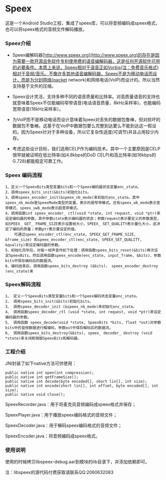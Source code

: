 # Speex

这是一个Android Studio工程，集成了speex库，可以将音频编码成speex格式，也可以将speex格式的音频文件解码播放。

### Speex介绍

* Speex编解码器[http://www.speex.org](http://www.speex.org)的存在是因为需要一款开源且免软件专利使用费的语音编解码器，这是任何开源软件可用的必要条件。本质上来说，Speex相对于语音正如Vorbis(注：免费音乐格式)相对于音频/音乐。不像许多其他语音编解码器，Speex不是为移动电话而设计，而是为分封网络(packet network)和网络电话(VoIP)而设计的。所以当然支持基于文件的压缩。

* Speex设计灵活，支持多种不同的语音质量和比特率。对高质量语音的支持也就意味着Speex不仅能编码窄带语音(电话语音质量，8kHz采样率)，也能编码宽带语音(16kHz采样率）。

* 为VoIP而不是移动电话而设计意味着Speex对丢失的数据包鲁棒，但对损坏的数据包不鲁棒。这基于在VoIP中数据包要么完整到达要么不能到达这一假设的。因为Speex针对于多种设备，所以它复杂性适度(可调节)并且占用较少内存。

* 考虑这些设计目标，我们选用CELP作为编码技术。其中一个主要原因是CELP很早就被证明在低比特率(如4.8kbps的DoD CELP)和高比特率(如16kbps的G.728)都能稳定可靠工作。


### Speex 编码流程
 
```
1、定义一个SpeexBits类型变量bits和一个Speex编码器状态变量enc_state。
2、调用speex_bits_init(&bits)初始化bits。
3、调用speex_encoder_init(&speex_nb_mode)来初始化enc_state。其中speex_nb_mode是SpeexMode类型的变量，表示的是窄带模式。还有speex_wb_mode表示宽带模式、speex_uwb_mode表示超宽带模式。
4、调用函数int speex_encoder_ ctl(void *state, int request, void *ptr)来设定编码器的参数，其中参数state表示编码器的状态；参数request表示要定义的参数类型，如SPEEX_ GET_ FRAME_SIZE表示设置帧大小，SPEEX_ SET_QUALITY表示量化大小，这决定了编码的质量；参数ptr表示要设定的值。
    可通过speex_encoder_ctl(enc_state, SPEEX_GET_FRAME_SIZE, &frame_size) 和speex_encoder_ctl(enc_state, SPEEX_SET_QUALITY, &quality)来设定编码器的参数。
5、初始化完毕后，对每一帧声音作如下处理：调用函数speex_bits_reset(&bits)再次设定SpeexBits，然后调用函数speex_encode(enc_state, input_frame, &bits)，参数bits中保存编码后的数据流。
6、编码结束后，调用函数speex_bits_destroy (&bits)， speex_encoder_destroy (enc_state)来
```

    
### Speex解码流程
   
```
1、 定义一个SpeexBits类型变量bits和一个Speex编码状态变量enc_state。
2、 调用speex_bits_init(&bits)初始化bits。
3、 调用speex_decoder_init (&speex_nb_mode)来初始化enc_state。
4、 调用函数speex_decoder_ctl (void *state, int request, void *ptr)来设定编码器的参数。
5、 调用函数 speex_decode(void *state, SpeexBits *bits, float *out)对参数bits中的音频数据进行解编码，参数out中保存解码后的数据流。
6、 调用函数speex_bits_destroy(&bits), speex_ decoder_ destroy (void *state)来关闭和销毁SpeexBits和解码器。
```

### 工程介绍
JNI封装了如下native方法可供使用：

```
public native int open(int compression);
public native int getFrameSize();
public native int decode(byte encoded[], short lin[], int size);
public native int encode(short lin[], int offset, byte encoded[], int size);
public native void close();
```

SpeexRecorder.java：用于将麦克风音频编码成speex格式并保存；

SpeexPlayer.java：用于播放speex编码格式的音频文件；

SpeexDecoder.java：用于解码speex编码格式的音频文件；

SpeexEncoder.java：将音频编码成speex格式。

### 使用说明

使用的时候拷贝libspeex-debug.aar到模块的lib目录下，并添加依赖即可。

注：libspeex的源代码付费获取请联系QQ:2060632083
